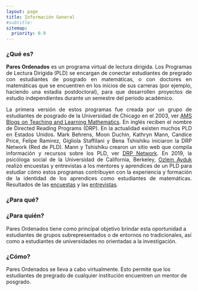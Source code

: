```yaml
---
layout: page
title: Información General
#subtitle:
sitemap:
  priority: 0.9
---
```

<!--<img src="{{ '/assets/img/icons8-abscissa-50.png' | prepend: site.baseurl }}" id="about-img">
<div id="describe-text">
	<p>A simple, minimal Jekyll theme for a personal web page and blog, focusing on white space and readability</p>
	<p>Fork and use the theme from the <strong> <a href="https://github.com/knhash/Pudhina"> repository</a> </strong></p>
</div>-->	

### ¿Qué es?
<div style="text-align: justify">
<strong>Pares Ordenados</strong> es un programa virtual de lectura dirigida. Los Programas de Lectura Dirigida (PLD) se encargan de conectar estudiantes de pregrado con estudiantes de posgrado en matemáticas, o con doctores en matemáticas que se encuentren en los inicios de sus carreras (por ejemplo, haciendo una estadía postdoctoral), para que desarrollen proyectos de estudio independientes durante un semestre del periodo académico.

La primera versión de estos programas fue creada por un grupo de estudiantes de posgrado de la Universidad de Chicago en el 2003, ver <a href="https://blogs.ams.org/matheducation/2015/06/20/we-started-a-directed-reading-program-and-so-can-you/">AMS Blogs on Teaching and Learning Mathematics</a>. En inglés reciben el nombre de Directed Reading Programs (DRP). En la actualidad existen muchos PLD en Estados Unidos. Mark Behrens, Moon Duchin, Kathryn Mann, Candice Price, Felipe Ramirez, Gigliola Staffilani y Bena Tshishiku iniciaron la DRP Network (Red de PLD). Mann y Tshishiku crearon un sitio web que compila información y recursos sobre los PLD, ver [DRP Network](https://sites.google.com/view/drp-network/home?authuser=0). En 2019, la psicóloga social de la Universidad de California, Berkeley, [Ozlem Ayduk](https://psychology.berkeley.edu/people/ozlem-ayduk) realizó encuestas y entrevistas a los mentores y aprendices de un PLD para estudiar cómo estos programas contribuyen con la experiencia y formación de la identidad de los aprendices como estudiantes de matemáticas. Resultados de las [encuestas](https://drive.google.com/file/d/1v0T0f9Gw_-T1elHPvUl6PhQWn2g_pCD3/view) y las [entrevistas](https://drive.google.com/file/d/1NNcSrwUe9fBgF5yCh_x0Rk7EZUjR8A27/view).
</div>

### ¿Para qué?



### ¿Para quién?
Pares Ordenados tiene como principal objetivo brindar esta oportunidad a estudiantes de grupos subrepresentados o de entornos no tradicionales, así como a estudiantes de universidades no orientadas a la investigación. 

### ¿Cómo?
Pares Ordenados se lleva a cabo virtualmente. Esto permite que los estudiantes de pregrado de cualquier institución encuentren un mentor de posgrado.


